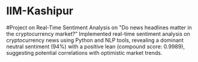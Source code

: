 # IIM-Kashipur
#Project on Real-Time Sentiment Analysis on "Do news headlines matter in the cryptocurrency market?”
Implemented real-time sentiment analysis on cryptocurrency news using Python and NLP tools, revealing a dominant neutral sentiment (94%) with a positive lean (compound score: 0.9989), suggesting potential correlations with optimistic market trends.
